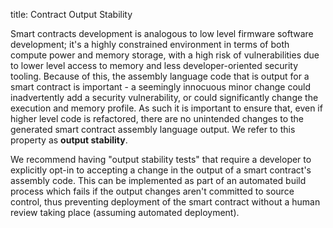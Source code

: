 title: Contract Output Stability

Smart contracts development is analogous to low level firmware software development; it's a highly constrained environment in terms of both compute power and memory storage, with a high risk of vulnerabilities due to lower level access to memory and less developer-oriented security tooling. 
Because of this, the assembly language code that is output for a smart contract is important - a seemingly innocuous minor change could inadvertently add a security vulnerability, or could significantly change the execution and memory profile. 
As such it is important to ensure that, even if higher level code is refactored, there are no unintended changes to the generated smart contract assembly language output. 
We refer to this property as **output stability**.

We recommend having "output stability tests" that require a developer to explicitly opt-in to accepting a change in the output of a smart contract's assembly code. This can be implemented as part of an automated build process which fails if the output changes aren't committed to source control, thus preventing deployment of the smart contract without a human review taking place (assuming automated deployment).
